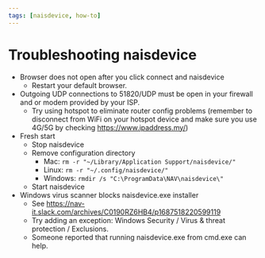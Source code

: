 ```yaml
---
tags: [naisdevice, how-to]
---
```


# Troubleshooting naisdevice

- Browser does not open after you click connect and naisdevice
    - Restart your default browser.
- Outgoing UDP connections to 51820/UDP must be open in your firewall and or modem provided by your ISP.
    - Try using hotspot to eliminate router config problems (remember to disconnect from WiFi on your hotspot device and make sure you use 4G/5G by checking https://www.ipaddress.my/)
- Fresh start
    - Stop naisdevice
    - Remove configuration directory
        - Mac: `rm -r "~/Library/Application Support/naisdevice/"`
        - Linux: `rm -r "~/.config/naisdevice/"`
        - Windows: `rmdir /s "C:\ProgramData\NAV\naisdevice\"`
    - Start naisdevice
- Windows virus scanner blocks naisdevice.exe installer
  - See https://nav-it.slack.com/archives/C0190RZ6HB4/p1687518220599119
  - Try adding an exception: Windows Security / Virus & threat protection / Exclusions.
  - Someone reported that running naisdevice.exe from cmd.exe can help.
